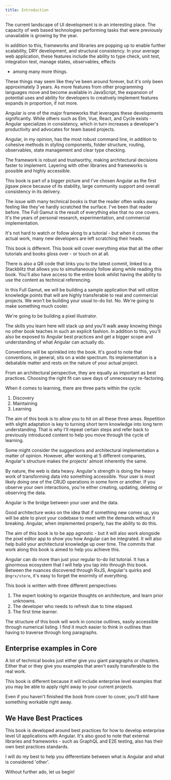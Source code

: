 ```yaml
---
title: Introduction
---
```

The current landscape of UI development is in an interesting place. The
capacity of web based technologies performing tasks that were previously
unavailable is growing by the year.

In addition to this, frameworks and libraries are popping up to enable
further scalability, DRY development, and structural consistency. In
your average web application, these features include the ability to type
check, unit test, integration test, manage states, observables, effects

* among many more things.

These things may seem like they've been around forever, but it's only
been approximately 3 years. As more features from other programming
languages move and become available in JavaScript, the expansion of
potential uses and ability for developers to creatively implement
features expands in proportion, if not more.

Angular is one of the major frameworks that leverages these developments
significantly. While others such as Elm, Vue, React, and Cycle exists -
Angular specializes in consistency, which in turn increases a
developer's productivity and advocates for team based projects.

Angular, in my opinion, has the most robust command line, in addition to
cohesive methods in styling components, folder structure, routing,
observables, state management and clear type checking.

The framework is robust and trustworthy, making architectural decisions
faster to implement. Layering with other libraries and frameworks is
possible and highly accessible.

This book is part of a bigger picture and I've chosen Angular as the
first jigsaw piece because of its stability, large community support and
overall consistency in its delivery.

The issue with many technical books is that the reader often walks away
feeling like they've hardly scratched the surface. I've been that reader
before. The Full Gamut is the result of everything else that no one
covers. It's the years of personal research, experimentation, and
commercial implementation.

It's not hard to watch or follow along to a tutorial - but when it comes
the actual work, many new developers are left scratching their heads.

This book is different. This book will cover everything else that all
the other tutorials and books gloss over - or touch on at all.

There is also a QR code that links you to the latest commit, linked to a
Stackblitz that allows you to simultaneously follow along while reading
this book. You'll also have access to the entire book whilst having the
ability to use the content as technical referencing.

In this Full Gamut, we will be building a sample application that will
utilize knowledge points that will are highly transferable to real and
commercial projects. We won't be building your usual to-do list. No.
We're going to make something much cooler.

We're going to be building a pixel illustrator.

The skills you learn here will stack up and you'll walk away knowing
things no other book teaches in such an explicit fashion. In addition to
this, you'll also be exposed to Angular best practices and get a bigger
scope and understanding of what Angular can actually do.

Conventions will be sprinkled into the book. It's good to note that
conventions, in general, sits on a wide spectrum. Its implementation is
a debatable matter and rests on the nature of your actual project.

From an architectural perspective, they are equally as important as best
practices. Choosing the right fit can save days of unnecessary
re-factoring.

When it comes to learning, there are three parts within the cycle:

1. Discovery
2. Maintaining
3. Learning

The aim of this book is to allow you to hit on all these three areas.
Repetition with slight adaptation is key to turning short term knowledge
into long term understanding. That is why I'll repeat certain steps and
refer back to previously introduced content to help you move through the
cycle of learning.

Some might consider the suggestions and architectural implementation a
matter of opinion. However, after working at 5 different companies,
Angular's structure makes the projects' almost inherently the same.

By nature, the web is data heavy. Angular's strength is doing the heavy
work of transforming data into something accessible. Your user is most
likely doing one of the CRUD operations in some form or another. If you
observe your own interactions, you're either creating, updating,
deleting or observing the data.

Angular is the bridge between your user and the data.

Good architecture woks on the idea that if something new comes up, you
will be able to pivot your codebase to meet with the demands without it
breaking. Angular, when implemented properly, has the ability to do
this.

The aim of this book is to be app agnostic - but it will also work
alongside the pixel editor app to show you how Angular can be
integrated. It will also help build your architectural knowledge up over
time. The commits that work along this book is aimed to help you achieve
this.

Angular can do more than just your regular to-do list tutorial. It has a
ginormous ecosystem that I will help you tap into through this book.
Between the nuances discovered through RxJS, Angular's quirks and
`@ngrx/store`, it's easy to forget the enormity of everything.

This book is written with three different perspectives:

1. The expert looking to organize thoughts on architecture, and learn
   prior unknowns.
2. The developer who needs to refresh due to time elapsed.
3. The first time learner.

The structure of this book will work in concise outlines, easily
accessible through numerical listing. I find it much easier to think in
outlines than having to traverse through long paragraphs.

## Enterprise examples in Core

A lot of technical books just either give you giant paragraphs or
chapters. Either that or they give you examples that aren't easily
transferable to the real work.

This book is different because it will include enterprise level examples
that you may be able to apply right away to your current projects.

Even if you haven't finished the book from cover to cover, you'll still
have something workable right away.

## We Have Best Practices

This book is developed around best practices for how to develop
enterprise level UI applications with Angular. It's also good to note
that external libraries and frameworks - such as GraphQL and E2E
testing, also has their own best practices standards.

I will do my best to help you differentiate between what is Angular and
what is considered 'other'.

Without further ado, let us begin!